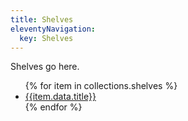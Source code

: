 ```yaml
---
title: Shelves
eleventyNavigation:
  key: Shelves
---
```

Shelves go here.

<section>
<ul>
{% for item in collections.shelves %}
<li><a href="{{item.url}}">{{item.data.title}}</a></li>
{% endfor %}
</ul>
</section>